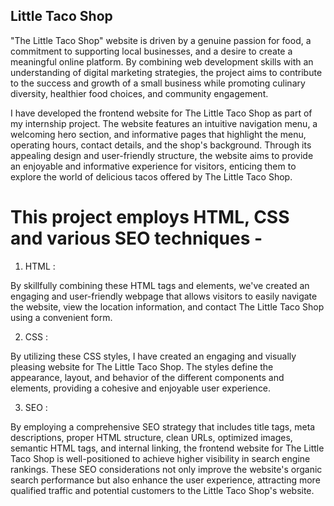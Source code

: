 ## Little Taco Shop


"The Little Taco Shop" website is driven by a genuine passion for food, a commitment to supporting local businesses, and a desire to create a meaningful online platform. By combining web development skills with an understanding of digital marketing strategies, the project aims to contribute to the success and growth of a small business while promoting culinary diversity, healthier food choices, and community engagement.

 I have developed the frontend website for The Little Taco Shop as part of my internship project. The website features an intuitive navigation menu, a welcoming hero section, and informative pages that highlight the menu, operating hours, contact details, and the shop's background. Through its appealing design and user-friendly structure, the website aims to provide an enjoyable and informative experience for visitors, enticing them to explore the world of delicious tacos offered by The Little Taco Shop.




 # This project employs HTML, CSS and various SEO techniques -

 1) HTML :

 By skillfully combining these HTML tags and elements, we've created an engaging and user-friendly webpage that allows visitors to easily navigate the website, view the location information, and contact The Little Taco Shop using a convenient form.

 2) CSS :

By utilizing these CSS styles, I have created an engaging and visually pleasing website for The Little Taco Shop. The styles define the appearance, layout, and behavior of the different components and elements, providing a cohesive and enjoyable user experience.

 3) SEO :

 By employing a comprehensive SEO strategy that includes title tags, meta descriptions, proper HTML structure, clean URLs, optimized images, semantic HTML tags, and internal linking, the frontend website for The Little Taco Shop is well-positioned to achieve higher visibility in search engine rankings. These SEO considerations not only improve the website's organic search performance but also enhance the user experience, attracting more qualified traffic and potential customers to the Little Taco Shop's website.